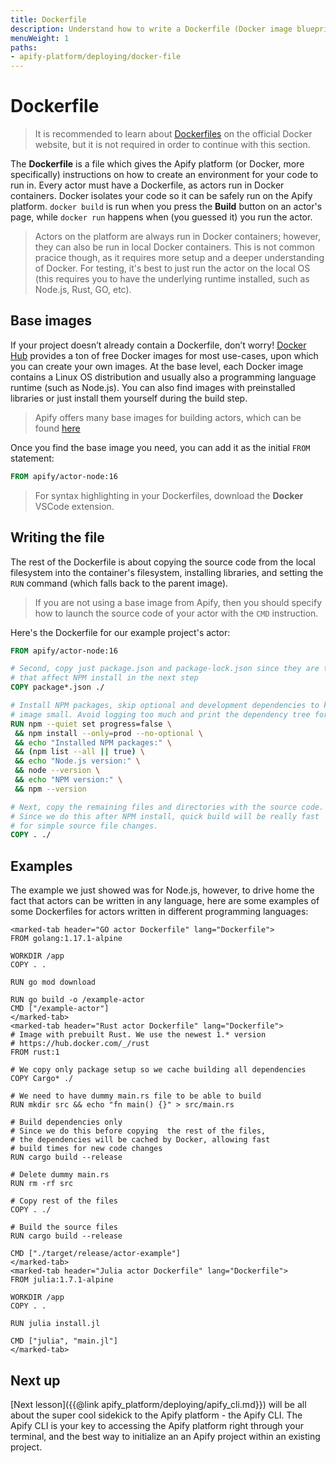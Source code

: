 ```yaml
---
title: Dockerfile
description: Understand how to write a Dockerfile (Docker image blueprint) for your project so that it can be run within a Docker container on the Apify platform.
menuWeight: 1
paths:
- apify-platform/deploying/docker-file
---
```


# [](#dockerfile) Dockerfile

> It is recommended to learn about [Dockerfiles](https://docs.docker.com/engine/reference/builder/) on the official Docker website, but it is not required in order to continue with this section.

The **Dockerfile** is a file which gives the Apify platform (or Docker, more specifically) instructions on how to create an environment for your code to run in. Every actor must have a Dockerfile, as actors run in Docker containers. Docker isolates your code so it can be safely run on the Apify platform. `docker build` is run when you press the **Build** button on an actor's page, while `docker run` happens when (you guessed it) you run the actor.

> Actors on the platform are always run in Docker containers; however, they can also be run in local Docker containers. This is not common pracice though, as it requires more setup and a deeper understanding of Docker. For testing, it's best to just run the actor on the local OS (this requires you to have the underlying runtime installed, such as Node.js, Rust, GO, etc).

## [](#base-images) Base images

If your project doesn’t already contain a Dockerfile, don’t worry! [Docker Hub](https://hub.docker.com/) provides a ton of free Docker images for most use-cases, upon which you can create your own images. At the base level, each Docker image contains a Linux OS distribution and usually also a programming language runtime (such as Node.js). You can also find images with preinstalled libraries or just install them yourself during the build step.

> Apify offers many base images for building actors, which can be found [here](https://hub.docker.com/u/apify)

Once you find the base image you need, you can add it as the initial `FROM` statement:

```Dockerfile
FROM apify/actor-node:16
```

> For syntax highlighting in your Dockerfiles, download the **Docker** VSCode extension.

## [](#writing-the-file) Writing the file

The rest of the Dockerfile is about copying the source code from the local filesystem into the container's filesystem, installing libraries, and setting the `RUN` command (which falls back to the parent image).

> If you are not using a base image from Apify, then you should specify how to launch the source code of your actor with the `CMD` instruction.

Here's the Dockerfile for our example project's actor:

```Dockerfile
FROM apify/actor-node:16

# Second, copy just package.json and package-lock.json since they are the only files
# that affect NPM install in the next step
COPY package*.json ./

# Install NPM packages, skip optional and development dependencies to keep the
# image small. Avoid logging too much and print the dependency tree for debugging
RUN npm --quiet set progress=false \
 && npm install --only=prod --no-optional \
 && echo "Installed NPM packages:" \
 && (npm list --all || true) \
 && echo "Node.js version:" \
 && node --version \
 && echo "NPM version:" \
 && npm --version

# Next, copy the remaining files and directories with the source code.
# Since we do this after NPM install, quick build will be really fast
# for simple source file changes.
COPY . ./
```

## [](#examples) Examples

The example we just showed was for Node.js, however, to drive home the fact that actors can be written in any language, here are some examples of some Dockerfiles for actors written in different programming languages:

```marked-tabs
<marked-tab header="GO actor Dockerfile" lang="Dockerfile">
FROM golang:1.17.1-alpine

WORKDIR /app
COPY . .

RUN go mod download

RUN go build -o /example-actor
CMD ["/example-actor"]
</marked-tab>
<marked-tab header="Rust actor Dockerfile" lang="Dockerfile">
# Image with prebuilt Rust. We use the newest 1.* version
# https://hub.docker.com/_/rust
FROM rust:1

# We copy only package setup so we cache building all dependencies
COPY Cargo* ./

# We need to have dummy main.rs file to be able to build
RUN mkdir src && echo "fn main() {}" > src/main.rs

# Build dependencies only
# Since we do this before copying  the rest of the files,
# the dependencies will be cached by Docker, allowing fast
# build times for new code changes
RUN cargo build --release

# Delete dummy main.rs
RUN rm -rf src

# Copy rest of the files
COPY . ./

# Build the source files
RUN cargo build --release

CMD ["./target/release/actor-example"]
</marked-tab>
<marked-tab header="Julia actor Dockerfile" lang="Dockerfile">
FROM julia:1.7.1-alpine

WORKDIR /app
COPY . .

RUN julia install.jl

CMD ["julia", "main.jl"]
</marked-tab>
```

## [](#next) Next up

[Next lesson]({{@link apify_platform/deploying/apify_cli.md}}) will be all about the super cool sidekick to the Apify platform - the Apify CLI. The Apify CLI is your key to accessing the Apify platform right through your terminal, and the best way to initialize an an Apify project within an existing project.
